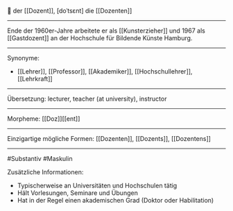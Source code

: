 🔵 der [[Dozent]], [doˈtsɛnt]
die [[Dozenten]]

---
Ende der 1960er-Jahre arbeitete er als [[Kunsterzieher]] und 1967 als [[Gastdozent]] an der Hochschule für Bildende Künste Hamburg. 

---
Synonyme:
- [[Lehrer]], [[Professor]], [[Akademiker]], [[Hochschullehrer]], [[Lehrkraft]]

---
Übersetzung: lecturer, teacher (at university), instructor

---
Morpheme:
[[Doz]][[ent]]

---
Einzigartige mögliche Formen: [[Dozenten]], [[Dozents]], [[Dozentens]]

---
#Substantiv #Maskulin

Zusätzliche Informationen:
- Typischerweise an Universitäten und Hochschulen tätig
- Hält Vorlesungen, Seminare und Übungen
- Hat in der Regel einen akademischen Grad (Doktor oder Habilitation)